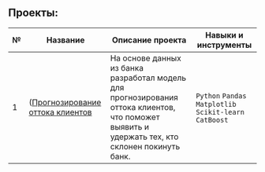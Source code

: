 ## Проекты:
| №| Название                                                          | Описание проекта                                                   | Навыки и инструменты           |  
|--|-------------------------------------------------------------------|------------------------------------------------------------------|-----------------------------------|
|1 |([Прогнозирование оттока клиентов](https://github.com/jumpus-X/Portfolio/tree/main/%D0%9F%D1%80%D0%BE%D0%B3%D0%BD%D0%BE%D0%B7%D0%B8%D1%80%D0%BE%D0%B2%D0%B0%D0%BD%D0%B8%D0%B5%20%D0%BE%D1%82%D1%82%D0%BE%D0%BA%D0%B0%20%D0%BA%D0%BB%D0%B8%D0%B5%D0%BD%D1%82%D0%BE%D0%B2)|На основе данных из банка разработал модель для прогнозирования оттока клиентов, что поможет выявить и удержать тех, кто склонен покинуть банк.|`Python` `Pandas` `Matplotlib` `Scikit-learn` `CatBoost` |

